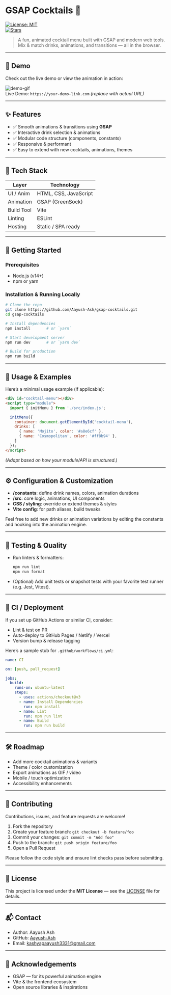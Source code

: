 # GSAP Cocktails 🍹

[![License: MIT](https://img.shields.io/badge/License-MIT-blue.svg)](LICENSE)  
[![Stars](https://img.shields.io/github/stars/Aayush-Ash/gsap-cocktails?style=social)]()

> A fun, animated cocktail menu built with GSAP and modern web tools.  
> Mix & match drinks, animations, and transitions — all in the browser.

---

## 🎥 Demo

Check out the live demo or view the animation in action:

![demo-gif](./assets/demo.gif)  
Live Demo: `https://your-demo-link.com` *(replace with actual URL)*

---

## ✨ Features

- ✅ Smooth animations & transitions using **GSAP**  
- ✅ Interactive drink selection & animations  
- ✅ Modular code structure (components, constants)  
- ✅ Responsive & performant  
- ✅ Easy to extend with new cocktails, animations, themes  

---

## 🧰 Tech Stack

| Layer        | Technology               |
|--------------|---------------------------|
| UI / Anim    | HTML, CSS, JavaScript     |
| Animation    | GSAP (GreenSock)          |
| Build Tool   | Vite                      |
| Linting      | ESLint                    |
| Hosting      | Static / SPA ready        |

---

## 🚀 Getting Started

### Prerequisites

- Node.js (v14+)  
- npm or yarn  

### Installation & Running Locally

```bash
# Clone the repo
git clone https://github.com/Aayush-Ash/gsap-cocktails.git
cd gsap-cocktails

# Install dependencies
npm install       # or `yarn`

# Start development server
npm run dev       # or `yarn dev`

# Build for production
npm run build
```

---

## 🧩 Usage & Examples

Here’s a minimal usage example (if applicable):

```html
<div id="cocktail-menu"></div>
<script type="module">
  import { initMenu } from './src/index.js';

  initMenu({
    container: document.getElementById('cocktail-menu'),
    drinks: [
      { name: 'Mojito', color: '#a8e6cf' },
      { name: 'Cosmopolitan', color: '#ff8b94' },
    ]
  });
</script>
```

*(Adapt based on how your module/API is structured.)*

---

## ⚙️ Configuration & Customization

- **/constants**: define drink names, colors, animation durations  
- **/src**: core logic, animations, UI components  
- **CSS / styling**: override or extend themes & styles  
- **Vite config**: for path aliases, build tweaks  

Feel free to add new drinks or animation variations by editing the constants and hooking into the animation engine.

---

## 🧪 Testing & Quality

- Run linters & formatters:  
  ```bash
  npm run lint
  npm run format
  ```

- (Optional) Add unit tests or snapshot tests with your favorite test runner (e.g. Jest, Vitest).

---

## 🔁 CI / Deployment

If you set up GitHub Actions or similar CI, consider:

- Lint & test on PR  
- Auto-deploy to GitHub Pages / Netlify / Vercel  
- Version bump & release tagging  

Here’s a sample stub for `.github/workflows/ci.yml`:

```yaml
name: CI

on: [push, pull_request]

jobs:
  build:
    runs-on: ubuntu-latest
    steps:
      - uses: actions/checkout@v3
      - name: Install Dependencies
        run: npm install
      - name: Lint
        run: npm run lint
      - name: Build
        run: npm run build
```

---

## 🛠️ Roadmap

- Add more cocktail animations & variants  
- Theme / color customization  
- Export animations as GIF / video  
- Mobile / touch optimization  
- Accessibility enhancements  

---

## 🤝 Contributing

Contributions, issues, and feature requests are welcome!  
1. Fork the repository  
2. Create your feature branch: `git checkout -b feature/foo`  
3. Commit your changes: `git commit -m "Add foo"`  
4. Push to the branch: `git push origin feature/foo`  
5. Open a Pull Request  

Please follow the code style and ensure lint checks pass before submitting.

---

## 📜 License

This project is licensed under the **MIT License** — see the [LICENSE](LICENSE) file for details.

---

## 📬 Contact

- Author: Aayush Ash  
- GitHub: [Aayush-Ash](https://github.com/Aayush-Ash)  
- Email: kashyapaayush3331@gmail.com  

---

## 🙏 Acknowledgements

- GSAP — for its powerful animation engine  
- Vite & the frontend ecosystem  
- Open source libraries & inspirations  
